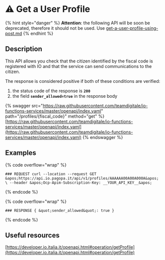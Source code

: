# ⚠️ Get a User Profile

{% hint style="danger" %} **Attention**: the following API will be soon be deprecated, therefore it should not be used. Use [get-a-user-profile-using-post.md](get-a-user-profile-using-post.md "mention") {% endhint %}

## Description

This API allows you check that the citizen identified by the fiscal code is registered with IO and that the service can send communications to the citizen.

The response is considered positive if both of these conditions are verified:

1. the status code of the response is **`200`**
2. the field **`sender_allowed=true`** in the response body

{% swagger src="https://raw.githubusercontent.com/teamdigitale/io-functions-services/master/openapi/index.yaml" path="/profiles/{fiscal_code}" method="get" %} [https://raw.githubusercontent.com/teamdigitale/io-functions-services/master/openapi/index.yaml](https://raw.githubusercontent.com/teamdigitale/io-functions-services/master/openapi/index.yaml) {% endswagger %}

## Examples

{% code overflow="wrap" %}

```shell
### REQUEST curl --location --request GET &apos;https://api.io.pagopa.it/api/v1/profiles/AAAAAA00A00A000A&apos; \ --header &apos;Ocp-Apim-Subscription-Key: __YOUR_API_KEY__&apos;
```

{% endcode %}

{% code overflow="wrap" %}

```shell
### RESPONSE { &quot;sender_allowed&quot;: true }
```

{% endcode %}

## Useful resources

[https://developer.io.italia.it/openapi.html#operation/getProfile](https://developer.io.italia.it/openapi.html#operation/getProfile)